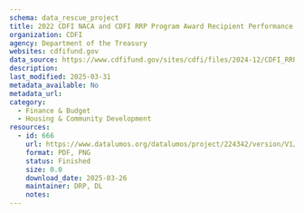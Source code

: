 ```yaml
---
schema: data_rescue_project 
title: 2022 CDFI NACA and CDFI RRP Program Award Recipient Performance Data Snapshot
organization: CDFI
agency: Department of the Treasury
websites: cdfifund.gov
data_source: https://www.cdfifund.gov/sites/cdfi/files/2024-12/CDFI_RRP_Snapshot_FY22_Final.pdf
description: 
last_modified: 2025-03-31
metadata_available: No
metadata_url: 
category:
  - Finance & Budget 
  - Housing & Community Development 
resources:
  - id: 666
    url: https://www.datalumos.org/datalumos/project/224342/version/V1/view
    format: PDF, PNG
    status: Finished
    size: 0.0
    download_date: 2025-03-26
    maintainer: DRP, DL
    notes: 
---
```


